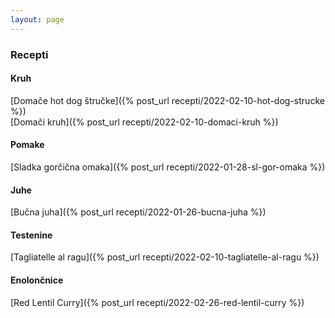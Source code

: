 ```yaml
---
layout: page
---
```

[//]: <>
### Recepti

#### Kruh
[Domače hot dog štručke]({% post_url recepti/2022-02-10-hot-dog-strucke %}) <br/>
[Domači kruh]({% post_url recepti/2022-02-10-domaci-kruh %}) <br/>

#### Pomake
[Sladka gorčična omaka]({% post_url recepti/2022-01-28-sl-gor-omaka %}) <br/>

#### Juhe
[Bučna juha]({% post_url recepti/2022-01-26-bucna-juha %}) <br/>

#### Testenine
[Tagliatelle al ragu]({% post_url  recepti/2022-02-10-tagliatelle-al-ragu %}) <br/>

#### Enolončnice
[Red Lentil Curry]({% post_url  recepti/2022-02-26-red-lentil-curry %}) <br/>
